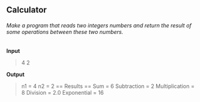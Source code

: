<h2>Calculator</h2>

<h6>Make a program that reads two integers numbers and return the result of some operations between these two numbers.</h6>

<strong>Input</strong> 
> 4
> 2 

<strong>Output</strong>
> n1 = 4
> n2 = 2
> == Results == 
> Sum = 6
> Subtraction = 2
> Multiplication = 8
> Division = 2.0
> Exponential = 16
